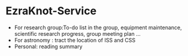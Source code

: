 # EzraKnot-Service

* For research group:To-do list in the group, equipment maintenance, scientific research progress, group meeting plan …
* For astronomy  :  tract the location of ISS and CSS
* Personal: reading summary   
